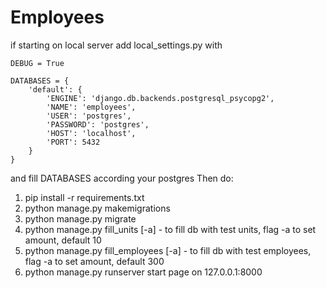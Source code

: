 # Employees

if starting on local server add local_settings.py with 

    DEBUG = True

    DATABASES = {
        'default': {
            'ENGINE': 'django.db.backends.postgresql_psycopg2',
            'NAME': 'employees',
            'USER': 'postgres',
            'PASSWORD': 'postgres',
            'HOST': 'localhost',
            'PORT': 5432
        }
    }

and fill DATABASES according your postgres
Then do:
1. pip install -r requirements.txt
2. python manage.py makemigrations
3. python manage.py migrate
4. python manage.py fill_units [-a] - to fill db with test units, flag -a to set amount, default 10
5. python manage.py fill_employees [-a] - to fill db with test employees, flag -a to set amount, default 300
6. python manage.py runserver
start page on 127.0.0.1:8000

